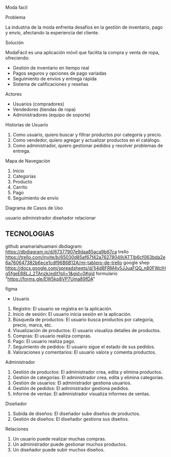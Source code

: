 Moda facil

Problema

La industria de la moda enfrenta desafíos en la gestión de inventario, pago y envío, afectando la experiencia del cliente.

Solución

ModaFácil es una aplicación móvil que facilita la compra y venta de ropa, ofreciendo:

- Gestión de inventario en tiempo real
- Pagos seguros y opciones de pago variadas
- Seguimiento de envíos y entrega rápida
- Sistema de calificaciones y reseñas

Actores

- Usuarios (compradores)
- Vendedores (tiendas de ropa)
- Administradores (equipo de soporte)

Historias de Usuario

1. Como usuario, quiero buscar y filtrar productos por categoría y precio.
2. Como vendedor, quiero agregar y actualizar productos en el catálogo.
3. Como administrador, quiero gestionar pedidos y resolver problemas de entrega.

Mapa de Navegación

1. Inicio
2. Categorías
3. Producto
4. Carrito
5. Pago
6. Seguimiento de envío

Diagrama de Casos de Uso

usuario
administrador 
diseñador
relacionar
## TECNOLOGIAS
github  anamariahuamani
dbdiagram: https://dbdiagram.io/d/67377907e9daa85aca9b67ca
trello      https://trello.com/invite/b/65030d85af67f42a76278049/ATTIb6cf063bda2e6a760647382b6ece1cdf96B6B12A/mi-tablero-de-trello
google shep    https://docs.google.com/spreadsheets/d/1j4d8FRM4v5JJuaFQQ_n80FWclHg5fgeE88LJ_2TAnzk/edit?pli=1&gid=0#gid
formulario "https://forms.gle/EW5kp8VP7Uma89fDA"
 


figma

- Usuario

1. Registro: El usuario se registra en la aplicación.
2. Inicio de sesión: El usuario inicia sesión en la aplicación.
3. Búsqueda de productos: El usuario busca productos por categoría, precio, marca, etc.
4. Visualización de productos: El usuario visualiza detalles de productos.
5. Compras: El usuario realiza compras.
6. Pago: El usuario realiza pago.
7. Seguimiento de pedidos: El usuario sigue el estado de sus pedidos.
8. Valoraciones y comentarios: El usuario valora y comenta productos.

Administrador

1. Gestión de productos: El administrador crea, edita y elimina productos.
2. Gestión de categorías: El administrador crea, edita y elimina categorías.
3. Gestión de usuarios: El administrador gestiona usuarios.
4. Gestión de pedidos: El administrador gestiona pedidos.
5. Informe de ventas: El administrador visualiza informes de ventas.

Diseñador

1. Subida de diseños: El diseñador sube diseños de productos.
2. Gestión de diseños: El diseñador gestiona sus diseños.

Relaciones

1. Un usuario puede realizar muchas compras.
2. Un administrador puede gestionar muchos productos.
3. Un diseñador puede subir muchos diseños.